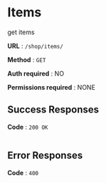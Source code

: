 # Items

get items

**URL** : `/shop/items/`

**Method** : `GET`

**Auth required** : NO 

**Permissions required** : NONE

## Success Responses

**Code** : `200 OK`


```json
```

## Error Responses

**Code** : `400`